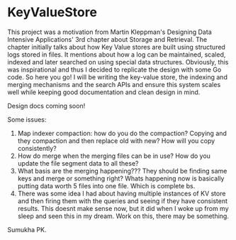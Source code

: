 # KeyValueStore

This project was a motivation from Martin Kleppman's Designing Data Intensive Applications' 3rd chapter about Storage and Retrieval. The chapter initially talks about how Key Value stores are built using structured logs stored in files. It mentions about how a log can be maintained, scaled, indexed and later searched on using special data structures. Obviously, this was inspirational and thus I decided to replicate the design with some Go code. So here you go! I will be writing the key-value store, the indexing and merging mechanisms and the search APIs and ensure this system scales well while keeping good documentation and clean design in mind.


Design docs coming soon!

Some issues:
1. Map indexer compaction: how do you do the compaction? Copying and they compaction and then replace old with new? How will you copy consistently?
2. How do merge when the merging files can be in use? How do you update the file segment data to all these?
3. What basis are the merging happening??? They should be finding same keys and merge or something right? Whats happening now is basically putting data worth 5 files into one file. Which is complete bs. 
4. There was some idea I had about having multiple instances of KV store and then firing them with the queries and seeing if they have consistent results. This doesnt make sense now, but it did when I woke up from my sleep and seen this in my dream. Work on this, there may be something.

Sumukha PK.